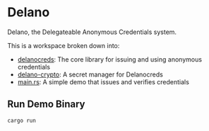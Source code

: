 # Delano

Delano, the Delegateable Anonymous Credentials system.

This is a workspace broken down into:

-   [delanocreds](/crates/delanocreds/): The core library for issuing and using anonymous credentials
-   [delano-crypto](/crates/delano-crypto/): A secret manager for Delanocreds
-   [main.rs](src/main.rs): A simple demo that issues and verifies credentials

## Run Demo Binary

```bash
cargo run
```
